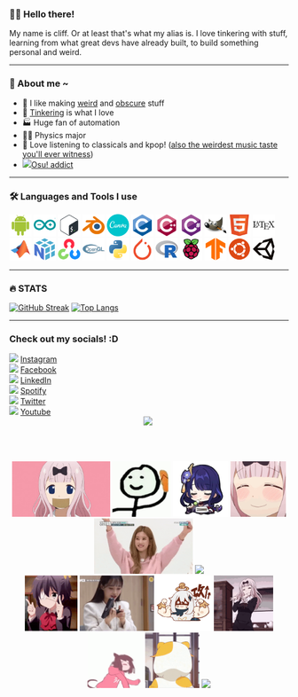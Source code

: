 <!--<div id="header" align="center">
  <img src="https://avatars.githubusercontent.com/u/65708785?s=400&u=ca4537d55367e3fb88988f916023f0def66e1714&v=4" width="100"/>
</div>
-->
### :raising_hand_man: Hello there! 
My name is cliff. Or at least that's what my alias is. 
I love tinkering with stuff, learning from what great devs have already built, to build something personal and weird.

---
### :man_dancing: About me ~
- :zany_face: I like making <a href="https://www.youtube.com/shorts/wH4LlPSKhYQ">weird</a> and <a href="https://www.youtube.com/watch?v=1Onjx9heU5o">obscure</a> stuff
- :wrench: <a href="https://github.com/cliff-4/youtube-dl_api">Tinkering</a> is what I love
- :factory: Huge fan of automation
- :student: Physics major
- :musical_note: Love listening to classicals and kpop! (<a href="https://open.spotify.com/user/29uif90ku09efwem6gm4k7gky">also the weirdest music taste you'll ever witness</a>)
- <img src="https://logos-world.net/wp-content/uploads/2022/02/Osu-Symbol.png" height="14"/><a href="https://osu.ppy.sh/users/23424910/">Osu! addict</a>


---
### :hammer_and_wrench: Languages and Tools I use
<div id="header" align="left">
	<img src="https://github.com/devicons/devicon/blob/master/icons/android/android-original.svg" title="Android" alt="Android" width="40" height="40"/>
	<img src="https://github.com/devicons/devicon/blob/master/icons/arduino/arduino-original.svg" title="Arduino" alt="Arduino" width="40" height="40"/>
	<img src="https://github.com/devicons/devicon/blob/master/icons/bash/bash-original.svg" title="Bash" alt="Bash" width="40" height="40"/>
	<img src="https://github.com/devicons/devicon/blob/master/icons/blender/blender-original.svg" title="Blender" alt="Blender" width="40" height="40"/>
	<img src="https://github.com/devicons/devicon/blob/master/icons/canva/canva-original.svg" title="Canva" alt="Canva" width="40" height="40"/>
	<img src="https://github.com/devicons/devicon/blob/master/icons/c/c-original.svg" title="C" alt="C" width="40" height="40"/>
	<img src="https://github.com/devicons/devicon/blob/master/icons/cplusplus/cplusplus-original.svg" title="C++" alt="C++" width="40" height="40"/>
	<img src="https://github.com/devicons/devicon/blob/master/icons/csharp/csharp-original.svg" title="C#" alt="C#" width="40" height="40"/>
	<img src="https://github.com/devicons/devicon/blob/master/icons/gimp/gimp-original.svg" title="GIMP" alt="GIMP" width="40" height="40"/>
	<img src="https://github.com/devicons/devicon/blob/master/icons/html5/html5-original.svg" title="HTML5" alt="HTML5" width="40" height="40"/>
	<img src="https://github.com/devicons/devicon/blob/master/icons/latex/latex-original.svg" title="LATEX" alt="LATEX" width="40" height="40"/>
	<img src="https://github.com/devicons/devicon/blob/master/icons/matlab/matlab-original.svg" title="MATLAB" alt="MATLAB" width="40" height="40"/>
	<img src="https://github.com/devicons/devicon/blob/master/icons/numpy/numpy-original.svg" title="NumPy" alt="NumPy" width="40" height="40"/>
	<img src="https://github.com/devicons/devicon/blob/master/icons/opencv/opencv-original.svg" title="OpenCV" alt="OpenCV" width="40" height="40"/>
	<img src="https://github.com/devicons/devicon/blob/master/icons/opengl/opengl-original.svg" title="OpenGL" alt="OpenGL" width="40" height="40"/>
	<img src="https://github.com/devicons/devicon/blob/master/icons/python/python-original.svg" title="Python" alt="Python" width="40" height="40"/>
	<img src="https://github.com/devicons/devicon/blob/master/icons/pytorch/pytorch-original.svg" title="PyTorch" alt="PyTorch" width="40" height="40"/>
	<img src="https://github.com/devicons/devicon/blob/master/icons/r/r-original.svg" title="R" alt="R" width="40" height="40"/>
	<img src="https://github.com/devicons/devicon/blob/master/icons/raspberrypi/raspberrypi-original.svg" title="Raspberry Pi" alt="Raspberry Pi" width="40" height="40"/>
	<img src="https://github.com/devicons/devicon/blob/master/icons/tensorflow/tensorflow-original.svg" title="TensorFlow" alt="TensorFlow" width="40" height="40"/>
	<img src="https://github.com/devicons/devicon/blob/master/icons/ubuntu/ubuntu-plain.svg" title="Ubuntu" alt="Ubuntu" width="40" height="40"/>
	<img src="https://github.com/devicons/devicon/blob/master/icons/unity/unity-original.svg" title="Unity" alt="Unity" width="40" height="40"/>
</div>

---
### :fire: STATS
[![GitHub Streak](http://github-readme-streak-stats.herokuapp.com?user=cliff-4&theme=github-dark-blue&hide_border=true&sideNums=3AD354)](https://git.io/streak-stats)
[![Top Langs](https://github-readme-stats.vercel.app/api/top-langs/?username=cliff-4&layout=compact&theme=github_dark&hide_title=true&card_width=300)](https://github.com/anuraghazra/github-readme-stats)

---
### Check out my socials! :D
<div id="header" align="left">
	<img src="https://upload.wikimedia.org/wikipedia/commons/thumb/9/95/Instagram_logo_2022.svg/800px-Instagram_logo_2022.svg.png" width="10"/> 
	<a href="https://www.instagram.com/waiit.whaat/"> Instagram </a>
</div>
<div id="header" align="left"> 
	<img src="https://upload.wikimedia.org/wikipedia/en/thumb/0/04/Facebook_f_logo_%282021%29.svg/800px-Facebook_f_logo_%282021%29.svg.png" width="10"/> 
	<a href="https://www.facebook.com/waiit.whaaat/"> Facebook </a>
</div>
<div id="header" align="left"> 
	<img src="https://upload.wikimedia.org/wikipedia/commons/thumb/c/ca/LinkedIn_logo_initials.png/600px-LinkedIn_logo_initials.png" width="10"/> 
	<a href="https://www.linkedin.com/in/adityamishra42/"> LinkedIn </a>
</div>
<div id="header" align="left"> 
	<img src="https://www.freepnglogos.com/uploads/spotify-logo-png/spotify-download-logo-30.png" width="10"/> 
	<a href="https://open.spotify.com/user/29uif90ku09efwem6gm4k7gky"> Spotify </a>
</div>
<div id="header" align="left"> 
	<img src="https://upload.wikimedia.org/wikipedia/commons/thumb/4/4f/Twitter-logo.svg/1024px-Twitter-logo.svg.png" width="10"/> 
	<a href="https://twitter.com/siighduuck"> Twitter </a>
</div>
<div id="header" align="left"> 
	<img src="https://upload.wikimedia.org/wikipedia/commons/thumb/0/09/YouTube_full-color_icon_%282017%29.svg/2560px-YouTube_full-color_icon_%282017%29.svg.png" width="10"/> 
	<a href="https://www.youtube.com/channel/UCNJ1CAP5eCMzXzyzZbdtkHw"> Youtube </a>
</div>
<div id="header" align="center">
	<img src="https://media.giphy.com/media/l3q2K5jinAlChoCLS/giphy.gif" width="20"/>
	<img src="https://komarev.com/ghpvc/?username=cliff-4&style=flat-square&color=blue" alt=""/>
</div>

<br><br>

<div id="header" align="center">
<img src="https://github.com/cliff-4/cliff-4/blob/main/imgs/_0-20%20screenshot.png" height="100"/>
<img src="https://github.com/cliff-4/cliff-4/blob/main/imgs/chapal-chapaal.gif" height="100"/>
<img src="https://github.com/cliff-4/cliff-4/blob/main/imgs/ei%20chibi.jpg" height="100"/>
<img src="https://github.com/cliff-4/cliff-4/blob/main/imgs/fujihappy.gif" height="100"/>
<img src="https://github.com/cliff-4/cliff-4/blob/main/imgs/kpop%20dance.gif" height="100"/>
<img src="https://github.com/cliff-4/cliff-4/blob/main/imgs/nitro%20dps.gif" height="100"/><br>
<img src="https://github.com/cliff-4/cliff-4/blob/main/imgs/round%20and%20round.gif" height="100"/>
<img src="https://github.com/cliff-4/cliff-4/blob/main/imgs/sggsgw.gif" height="100"/>
<img src="https://github.com/cliff-4/cliff-4/blob/main/imgs/strong%20paimon.png" height="100"/>
<img src="https://github.com/cliff-4/cliff-4/blob/main/imgs/tenor.gif" height="100"/>
<img src="https://github.com/cliff-4/cliff-4/blob/main/imgs/uerhguerg.gif" height="100"/>
<img src="https://github.com/cliff-4/cliff-4/blob/main/imgs/uwa.gif" height="100"/>
<img src="https://github.com/cliff-4/cliff-4/blob/main/imgs/%F0%9F%91%81%EF%B8%8F%F0%9F%91%84%F0%9F%91%81%EF%B8%8F.gif" height="100"/><br>
<img src="" width="200"/>


</div>